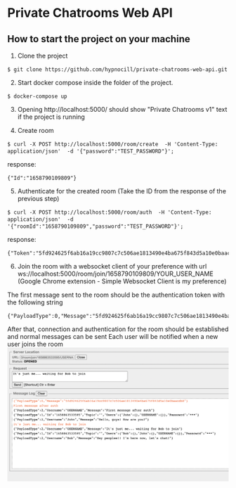 # Private Chatrooms Web API

## How to start the project on your machine

 1. Clone the project
```
$ git clone https://github.com/hypnocill/private-chatrooms-web-api.git
```

2. Start docker compose inside the folder of the project.
```
$ docker-compose up
```

3. Opening http://localhost:5000/ should show "Private Chatrooms v1" text if the project is running

4. Create room
```
$ curl -X POST http://localhost:5000/room/create  -H 'Content-Type: application/json'  -d '{"password":"TEST_PASSWORD"}';

```
response:
```
{"Id":"1658790109809"}
```

5. Authenticate for the created room (Take the ID from the response of the previous step)
```
$ curl -X POST http://localhost:5000/room/auth  -H 'Content-Type: application/json'  -d '{"roomId":"1658790109809","password":"TEST_PASSWORD"}';

```
response:
```
{"Token":"5fd924625f6ab16a19cc9807c7c506ae1813490e4ba675f843d5a10e0baacdb8"}
```

6. Join the room with a websocket client of your preference with url ws://localhost:5000/room/join/1658790109809/YOUR_USER_NAME
(Google Chrome extension - Simple Websocket Client is my preference)

The first message sent to the room should be the authentication token with the following string
```
{"PayloadType":0,"Message":"5fd924625f6ab16a19cc9807c7c506ae1813490e4ba675f843d5a10e0baacdb8"}
```
After that, connection and authentication for the room should be established and normal messages can be sent
Each user will be notified when a new user joins the room
![Alt text](/res/chat.png?raw=true "Example chat with Simple Websocket Client")


